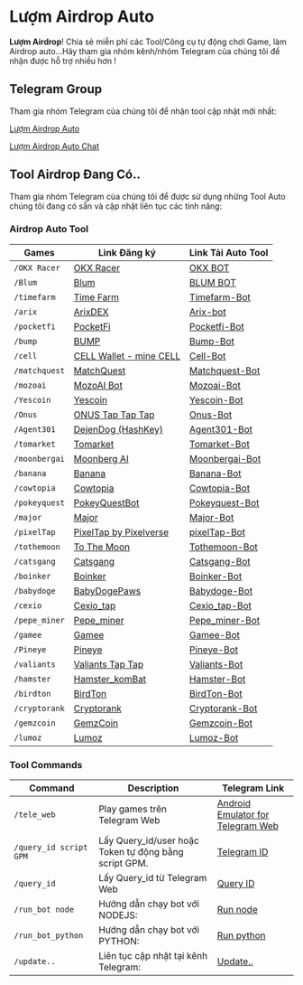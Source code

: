 # Lượm Airdrop Auto

**Lượm Airdrop**! Chia sẻ miễn phí các Tool/Công cụ tự động chơi Game, làm Airdrop auto...Hãy tham gia nhóm kênh/nhóm Telegram của chúng tôi để nhận được hỗ trợ nhiều hơn !

## Telegram Group

Tham gia nhóm Telegram của chúng tôi để nhận tool cập nhật mới nhất:

[Lượm Airdrop Auto](https://t.me/autoairdropref)

[Lượm Airdrop Auto Chat](https://t.me/luomairdropchat)

## Tool Airdrop Đang Có..

Tham gia nhóm Telegram của chúng tôi để được sử dụng những Tool Auto chúng tôi đang có sẵn và cập nhật liên tục các tính năng:

### Airdrop Auto Tool

| Games           | Link Đăng ký                                                                                                      | Link Tải Auto Tool                                                            |
| --------------- | ----------------------------------------------------------------------------------------------------------------- | ----------------------------------------------------------------------------- |
| `/OKX Racer`    | [OKX Racer](https://t.me/OKX_official_bot/OKX_Racer?startapp=linkCode_100734741)                                  | [OKX BOT](https://github.com/donguyen82/OKX-Racer)                            |
| `/Blum`         | [Blum](https://t.me/blum/app?startapp=ref_5PXc3DjdSA)                                                             | [BLUM BOT](https://github.com/donguyen82/Blum)                                |
| `/timefarm`     | [Time Farm](https://t.me/TimeFarmCryptoBot?start=1wwH6AFEcJSV0Zgy4)                                               | [Timefarm-Bot](https://github.com/donguyen82/Timefarm)         |
| `/arix`         | [ArixDEX](https://t.me/ARIXcoin_bot?start=ref_1858549801)                                                         | [Arix-bot](https://github.com/donguyen82/ArixDEX)                 |
| `/pocketfi`     | [PocketFi](https://t.me/pocketfi_bot/Mining?startapp=1858549801)                                                  | [Pocketfi-Bot](https://github.com/donguyen82/Pocketfi)         |
| `/bump`         | [BUMP](https://t.me/pocketfi_bot/Mining?startapp=1858549801)                                                           | [Bump-Bot](https://github.com/donguyen82/Bump)                 |
| `/cell`         | [CELL Wallet - mine CELL](https://t.me/Cellcoin_bot/app?startapp=1858549801)                                             | [Cell-Bot](https://github.com/donguyen82/CellWallet)                 |
| `/matchquest`   | [MatchQuest](https://t.me/MatchQuestBot/start?startapp=ef80a4087512989c8c4c067b4eeda01d)                          | [Matchquest-Bot](https://github.com/donguyen82/Matchquest)     |
| `/mozoai`       | [MozoAI Bot](https://t.me/MozoAI_bot?start=cfeu4fti)                                                              | [Mozoai-Bot](https://github.com/donguyen82/Mozoai)             |
| `/Yescoin`   | [Yescoin](https://t.me/theYescoin_bot/Yescoin?startapp=OMqdcL)                                            | [Yescoin-Bot](https://github.com/donguyen82/Yescoin)     |
| `/Onus`         | [ONUS Tap Tap Tap](https://t.me/onus_tap_tap_tap_bot/join?startapp=1725110657323)                                         | [Onus-Bot](https://github.com/donguyen82/Onus)                 |
| `/Agent301`     | [DejenDog (HashKey)](https://t.me/Agent301Bot/app?startapp=onetime1858549801)                                                     | [Agent301-Bot](https://github.com/smart-airdrop/dejendog-claimer)         |
| `/tomarket`     | [Tomarket](https://t.me/Tomarket_ai_bot/app?startapp=0000dchR)                                                    | [Tomarket-Bot](https://github.com/donguyen82/Tomarket)         |
| `/moonbergai`        | [Moonberg AI](https://t.me/moonbergai_bot/join?startapp=ao4X7Iu9Dy) | [Moonbergai-Bot](https://github.com/donguyen82/Moonbergai)               |
| `/banana`      | [Banana](https://t.me/OfficialBananaBot/banana?startapp=referral=91EECN1)                                                        | [Banana-Bot](https://github.com/donguyen82/Banana)           |
| `/cowtopia`     | [Cowtopia](https://t.me/cowtopiabot/app?startapp=1858549801)                                                      | [Cowtopia-Bot](https://github.com/donguyen82/Cowtopia)         |
| `/pokeyquest`   | [PokeyQuestBot](https://t.me/pokequest_bot/app?startapp=JZyQtWNG4F)                                               | [Pokeyquest-Bot](https://github.com/donguyen82/Pokeyquest)     |
| `/major`       | [Major](https://t.me/major/start?startapp=1858549801)                                         | [Major-Bot](https://github.com/donguyen82/Major)             |
| `/pixelTap`    | [PixelTap by Pixelverse](https://t.me/pixelversexyzbot?start=1858549801)                                                    | [pixelTap-Bot](https://github.com/donguyen82/PixelTap)       |
| `/tothemoon`    | [To The Moon](https://t.me/PoPPtothemoon_bot/moon?startapp=1858549801)                                            | [Tothemoon-Bot](https://github.com/donguyen82/Tothemoon)       |
| `/catsgang`     | [Catsgang](https://t.me/catsgang_bot/join?startapp=BEYz3mCDfX2SJWhKPpgE7)                                                           | [Catsgang-Bot](https://github.com/donguyen82/Catsgang)         |
| `/boinker`        | [Boinker](https://t.me/boinker_bot/boinkapp?startapp=boink1858549801)                                                      | [Boinker-Bot](https://github.com/donguyen82/Boinker)               |
| `/babydoge`     | [BabyDogePaws](https://t.me/BabyDogePAWS_Bot/game?startapp=r_1858549801)                                                      | [Babydoge-Bot](https://github.com/donguyen82/Babydoge)         |
| `/cexio` | [Cexio_tap](https://t.me/cexio_tap_bot?start=1723037762225202)                          | [Cexio_tap-Bot](https://github.com/donguyen82/cexio) |
| `/pepe_miner`        | [Pepe_miner](https://t.me/pepe_miner_game_bot?start=1858549801)                                                             | [Pepe_miner-Bot](https://github.com/donguyen82/Pepe_miner)               |
| `/gamee`     | [Gamee](https://t.me/gamee/start?startapp=ref_1858549801)                                                           | [Gamee-Bot](https://github.com/donguyen82/Gamee)         |
| `/Pineye`    | [Pineye](https://t.me/PinEye_Bot/pineye?startapp=r_1858549801)                                         | [Pineye-Bot](https://github.com/donguyen82/Pineye)       |
| `/valiants`         | [Valiants Tap Tap](https://t.me/valiants_taptap_bot?start=6a1bce0a)                                                    | [Valiants-Bot](https://github.com/donguyen82/Valiants)                 |
| `/hamster`         | [Hamster_komBat](https://t.me/hamster_komBat_bot/start?startapp=kentId1858549801)                                                    | [Hamster-Bot](https://github.com/donguyen82/Hamster_komBat)                 |
| `/birdton`         | [BirdTon](https://t.me/BIRDTonBot/app?startapp=1858549801)                                                    | [BirdTon-Bot](https://github.com/donguyen82/BirdTon)                 |
| `/cryptorank`         | [Cryptorank](https://t.me/cryptorank_app_bot/points?startapp=ref_1858549801)                                                    | [Cryptorank-Bot](https://github.com/donguyen82/Cryptorank)                 |
| `/gemzcoin`         | [GemzCoin](https://t.me/gemzcoiN_bot/tap?startapp=21mHhh-UNkN28QY010ES8Rt)                                                    | [Gemzcoin-Bot](https://github.com/donguyen82/Gemzcoin)                 |
| `/lumoz`         | [Lumoz](https://t.me/Lumoz_Quidditch_Bot/Match?startapp=inviteT5BDR)                                                    | [Lumoz-Bot](https://github.com/donguyen82/Lumoz)                 |

### Tool Commands

| Command      | Description                              | Telegram Link                                                         |
| ------------ | ---------------------------------------- | --------------------------------------------------------------------- |
| `/tele_web`  | Play games trên Telegram Web               | [Android Emulator for Telegram Web](https://t.me/autoairdropref/43) |
| `/query_id script GPM`   | Lấy Query_id/user hoặc Token tự động bằng script GPM.         | [Telegram ID](https://t.me/autoairdropref/49)                       |
| `/query_id`  | Lấy Query_id từ Telegram Web | [Query ID](https://t.me/autoairdropref/44)                         |
| `/run_bot node`   | Hướng dẫn chạy bot với NODEJS:                        | [Run node](https://t.me/autoairdropref/46)                          |
| `/run_bot_python`     | Hướng dẫn chạy bot với PYTHON:  | [Run python](https://t.me/autoairdropref/45)                |
| `/update..` | Liên tục cập nhật tại kênh Telegram:       | [Update..](https://t.me/autoairdropref)                  |
